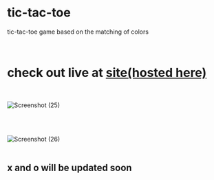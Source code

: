 # tic-tac-toe
tic-tac-toe game based on the matching of colors

<br>


# check out live at [site(hosted here)](https://pavan-rajesh.github.io/tic-tac-toe/)

<br>

![Screenshot (25)](https://user-images.githubusercontent.com/90332218/195160267-b27ebfaf-959f-4449-b9a6-f983f01cf54e.png)

<br>
<br>

![Screenshot (26)](https://user-images.githubusercontent.com/90332218/195160487-27753a70-634c-48fa-b869-9041c9ce5a5b.png)
<br>
<br>

## x and o will be updated soon
